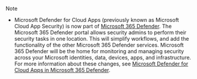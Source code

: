 <!--docutune:disable -->

> [!NOTE]
>
>- Microsoft Defender for Cloud Apps (previously known as Microsoft Cloud App Security) is now part of [Microsoft 365 Defender](https://security.microsoft.com). The Microsoft 365 Defender portal allows security admins to perform their security tasks in one location. This will simplify workflows, and add the functionality of the other Microsoft 365 Defender services. Microsoft 365 Defender will be the home for monitoring and managing security across your Microsoft identities, data, devices, apps, and infrastructure. For more information about these changes, see [Microsoft Defender for Cloud Apps in Microsoft 365 Defender](/microsoft-365/security/defender/microsoft-365-security-center-defender-cloud-apps).

<!--docutune:enable -->

